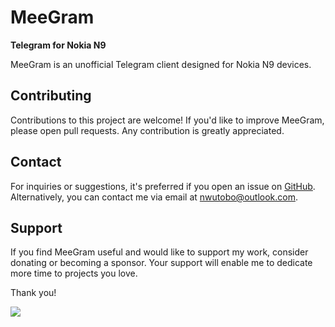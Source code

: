 # MeeGram
**Telegram for Nokia N9**

MeeGram is an unofficial Telegram client designed for Nokia N9 devices.

## Contributing
Contributions to this project are welcome! If you'd like to improve MeeGram, please open pull requests. Any contribution is greatly appreciated.

## Contact
For inquiries or suggestions, it's preferred if you open an issue on [GitHub](https://github.com/qtinsider/meegram2). Alternatively, you can contact me via email at nwutobo@outlook.com.

## Support
If you find MeeGram useful and would like to support my work, consider donating or becoming a sponsor. Your support will enable me to dedicate more time to projects you love.

Thank you!

<a href="https://www.buymeacoffee.com/qtinsider"><img src="https://img.buymeacoffee.com/button-api/?text=Buy me a coffee&emoji=&slug=nwutobo&button_colour=FFDD00&font_colour=000000&font_family=Arial&outline_colour=000000&coffee_colour=ffffff"></a>
